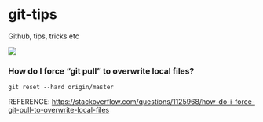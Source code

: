 # git-tips
Github, tips, tricks etc

![](http://gabsferreira.com/content/images/2021/01/guia-git-e-github-37585.png)

### How do I force “git pull” to overwrite local files?
```
git reset --hard origin/master
```

REFERENCE: https://stackoverflow.com/questions/1125968/how-do-i-force-git-pull-to-overwrite-local-files
